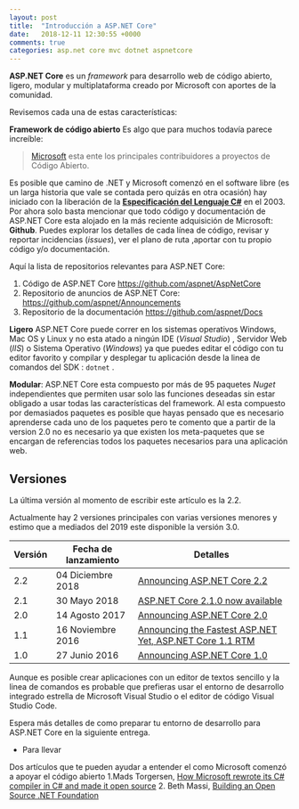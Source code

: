 ```yaml
---
layout: post
title:  "Introducción a ASP.NET Core"
date:   2018-12-11 12:30:55 +0000
comments: true
categories: asp.net core mvc dotnet aspnetcore
---
```

**ASP\.NET Core** es un *framework* para desarrollo web de código abierto, ligero, modular y multiplataforma creado por Microsoft con aportes de la comunidad.

Revisemos cada una de estas características:

**Framework de código abierto** Es algo que para muchos todavía parece increíble: 
> [Microsoft](https://octoverse.github.com/projects) esta ente los principales contribuidores a proyectos de Código Abierto.

Es posible que camino de .NET y Microsoft comenzó en el software libre (es un larga historia que vale se contada pero quizás en otra ocasión) hay iniciado con la liberación de la [**Especificación del Lenguaje C#**](https://www.ecma-international.org/publications/standards/Ecma-334.htm) en el 2003. Por ahora solo basta mencionar que todo código y documentación de ASP\.NET Core esta alojado en la más reciente adquisición de Microsoft: **Github**. Puedes explorar los detalles de cada línea de código, revisar y reportar incidencias \(*issues*\), ver el plano de ruta ,aportar con tu propio código y/o documentación.

Aquí la lista de repositorios relevantes para ASP.NET Core:

1. Código de ASP\.NET Core https://github.com/aspnet/AspNetCore
2. Repositorio de anuncios de ASP\.NET Core: https://github.com/aspnet/Announcements
3. Repositorio de la documentación https://github.com/aspnet/Docs

**Ligero** ASP\.NET Core puede correr en los sistemas operativos Windows, Mac OS y Linux y no esta atado a ningún IDE (_Visual Studio_) , Servidor Web (_IIS_) o Sistema Operativo (_Windows_) ya que puedes editar el código con tu editor favorito y compilar y desplegar tu aplicación desde la linea de comandos del SDK : `dotnet` .

**Modular**: ASP.NET Core esta compuesto por más de 95 paquetes _Nuget_ independientes que permiten usar solo las funciones deseadas sin estar obligado a usar todas las características del framework. Al esta compuesto por demasiados paquetes es posible que hayas pensado que es necesario aprenderse cada uno de los paquetes pero te comento que a partir de la version 2.0 no es necesario ya que existen los meta-paquetes que se encargan de referencias todos los paquetes necesarios para una aplicación web.

## Versiones 

La última versión al momento de escribir este artículo es la 2.2.

Actualmente hay 2 versiones principales con varias versiones menores y estimo que a mediados del 2019 este disponible la versión 3.0.

Versión | Fecha de lanzamiento|  Detalles
--------| --------------------|-----------
2.2| 04 Diciembre 2018   |[Announcing ASP.NET Core 2.2](https://blogs.msdn.microsoft.com/webdev/2018/12/04/asp-net-core-2-2-available-today/)
2.1| 30 Mayo 2018   |[ASP.NET Core 2.1.0 now available](https://blogs.msdn.microsoft.com/webdev/2018/05/30/asp-net-core-2-1-0-now-available/)
2.0|14 Agosto 2017  |[Announcing ASP.NET Core 2.0](https://blogs.msdn.microsoft.com/webdev/2017/08/14/announcing-asp-net-core-2-0/)
1.1|16 Noviembre 2016|[Announcing the Fastest ASP.NET Yet, ASP.NET Core 1.1 RTM](https://blogs.msdn.microsoft.com/webdev/2016/11/16/announcing-asp-net-core-1-1/)
1.0|27 Junio 2016|[Announcing ASP.NET Core 1.0](https://blogs.msdn.microsoft.com/webdev/2016/06/27/announcing-asp-net-core-1-0/)

 Aunque es posible  crear aplicaciones con un editor de textos sencillo y la linea de comandos es probable que prefieras usar el entorno de desarrollo integrado estrella de Microsoft Visual Studio o el editor de código Visual Studio Code.

Espera más detalles de como preparar tu entorno de desarrollo para ASP.NET Core en la siguiente entrega.

* Para llevar

Dos artículos que te pueden ayudar a entender el como Microsoft comenzó a apoyar el código abierto 
1.Mads Torgersen, [How Microsoft rewrote its C# compiler in C# and made it open source](https://medium.com/microsoft-open-source-stories/how-microsoft-rewrote-its-c-compiler-in-c-and-made-it-open-source-4ebed5646f98)
2. Beth Massi, [Building an Open Source .NET Foundation](https://medium.com/microsoft-open-source-stories/building-an-open-source-net-foundation-2fa0fb117584)
